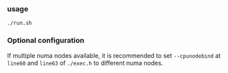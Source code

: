 ### usage 
```
./run.sh
```


### Optional configuration 

If multiple numa nodes available, it is recommended to set `--cpunodebind` at `line60` and `line63` of `./exec.h` to different numa nodes.
